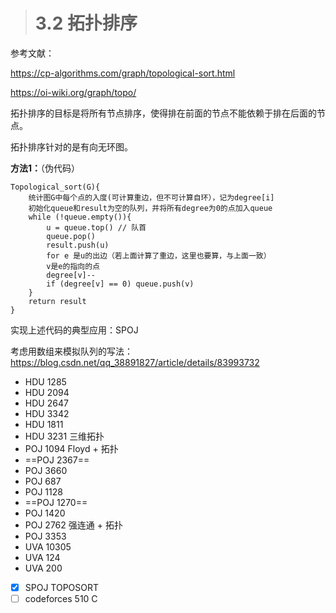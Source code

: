 > # 3.2 拓扑排序

参考文献：

<https://cp-algorithms.com/graph/topological-sort.html>

<https://oi-wiki.org/graph/topo/>

拓扑排序的目标是将所有节点排序，使得排在前面的节点不能依赖于排在后面的节点。

拓扑排序针对的是有向无环图。

**方法1：**（伪代码）

```
Topological_sort(G){
    统计图G中每个点的入度(可计算重边，但不可计算自环），记为degree[i]
    初始化queue和result为空的队列，并将所有degree为0的点加入queue
    while (!queue.empty()){
        u = queue.top() // 队首
        queue.pop()
        result.push(u)
        for e 是u的出边（若上面计算了重边，这里也要算，与上面一致）
        v是e的指向的点
        degree[v]--
        if (degree[v] == 0) queue.push(v)
    }
    return result
}
```

实现上述代码的典型应用：SPOJ 

考虑用数组来模拟队列的写法：<https://blog.csdn.net/qq_38891827/article/details/83993732>



* HDU 1285
* HDU 2094
* HDU 2647
* HDU 3342
* HDU 1811
* HDU 3231 三维拓扑
* POJ 1094 Floyd + 拓扑
* ==POJ 2367== 
* POJ 3660
* POJ 687
* POJ 1128
* ==POJ 1270==
* POJ 1420
* POJ 2762 强连通 + 拓扑
* POJ 3353
* UVA 10305
* UVA 124
* UVA 200
* [x] SPOJ  TOPOSORT
* [ ] codeforces 510 C